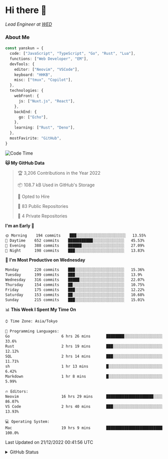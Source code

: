 # Hi there&nbsp;:wave:

_Lead Engineer at [WED](https://github.com/wedinc)_

### About Me

```ts
const yanskun = {
  code: ["JavaScript", "TypeScript", "Go", "Rust", "Lua"],
  functions: ["Web Developer", "EM"],
  devTools: {
    editor: ["Neovim", "VSCode"],
    keyboard: "HHKB",
    misc: ["tmux", "Copilot"],
  },
  technologies: {
    webFront: {
      js: ["Nuxt.js", "React"],
    },
    backEnd: {
      go: ["Echo"],
    },
    learning: ["Rust", "Deno"],
  },
  mostFavirite: "GitHub",
}
```

<!--START_SECTION:waka-->
![Code Time](http://img.shields.io/badge/Code%20Time-34%20hrs%2016%20mins-blue)

**🐱 My GitHub Data** 

> 🏆 3,206 Contributions in the Year 2022
 > 
> 📦 108.7 kB Used in GitHub's Storage 
 > 
> 💼 Opted to Hire
 > 
> 📜 83 Public Repositories 
 > 
> 🔑 4 Private Repositories  
 > 
**I'm an Early 🐤** 

```text
🌞 Morning    194 commits    ███░░░░░░░░░░░░░░░░░░░░░░   13.55% 
🌆 Daytime    652 commits    ███████████░░░░░░░░░░░░░░   45.53% 
🌃 Evening    388 commits    ██████░░░░░░░░░░░░░░░░░░░   27.09% 
🌙 Night      198 commits    ███░░░░░░░░░░░░░░░░░░░░░░   13.83%

```
📅 **I'm Most Productive on Wednesday** 

```text
Monday       220 commits    ███░░░░░░░░░░░░░░░░░░░░░░   15.36% 
Tuesday      199 commits    ███░░░░░░░░░░░░░░░░░░░░░░   13.9% 
Wednesday    316 commits    █████░░░░░░░░░░░░░░░░░░░░   22.07% 
Thursday     154 commits    ██░░░░░░░░░░░░░░░░░░░░░░░   10.75% 
Friday       175 commits    ███░░░░░░░░░░░░░░░░░░░░░░   12.22% 
Saturday     153 commits    ██░░░░░░░░░░░░░░░░░░░░░░░   10.68% 
Sunday       215 commits    ███░░░░░░░░░░░░░░░░░░░░░░   15.01%

```


📊 **This Week I Spent My Time On** 

```text
⌚︎ Time Zone: Asia/Tokyo

💬 Programming Languages: 
Go                       6 hrs 26 mins       ████████░░░░░░░░░░░░░░░░░   33.6% 
Rust                     2 hrs 19 mins       ███░░░░░░░░░░░░░░░░░░░░░░   12.12% 
SQL                      2 hrs 14 mins       ███░░░░░░░░░░░░░░░░░░░░░░   11.71% 
sh                       1 hr 13 mins        █░░░░░░░░░░░░░░░░░░░░░░░░   6.42% 
Markdown                 1 hr 8 mins         █░░░░░░░░░░░░░░░░░░░░░░░░   5.99%

🔥 Editors: 
Neovim                   16 hrs 29 mins      █████████████████████░░░░   86.07% 
VS Code                  2 hrs 40 mins       ███░░░░░░░░░░░░░░░░░░░░░░   13.93%

💻 Operating System: 
Mac                      19 hrs 9 mins       █████████████████████████   100.0%

```


 Last Updated on 21/12/2022 00:41:56 UTC
<!--END_SECTION:waka-->

<details>
<summary>GitHub Status</summary>
<picture>
  <source media="(prefers-color-scheme: dark)" srcset="https://raw.githubusercontent.com/yanskun/yanskun/master/profile-summary-card-output/nord_dark/0-profile-details.svg">
 <img src="https://raw.githubusercontent.com/yanskun/yanskun/master/profile-summary-card-output/default/0-profile-details.svg">
</picture>
<br>
<picture>
  <source media="(prefers-color-scheme: dark)" srcset="https://raw.githubusercontent.com/yanskun/yanskun/master/profile-summary-card-output/nord_dark/1-repos-per-language.svg">
 <img src="https://raw.githubusercontent.com/yanskun/yanskun/master/profile-summary-card-output/default/1-repos-per-language.svg">
</picture>
<picture>
  <source media="(prefers-color-scheme: dark)" srcset="https://raw.githubusercontent.com/yanskun/yanskun/master/profile-summary-card-output/nord_dark/2-most-commit-language.svg">
 <img src="https://raw.githubusercontent.com/yanskun/yanskun/master/profile-summary-card-output/default/2-most-commit-language.svg">
</picture>
<br>
<picture>
  <source media="(prefers-color-scheme: dark)" srcset="https://raw.githubusercontent.com/yanskun/yanskun/master/profile-summary-card-output/nord_dark/3-stats.svg">
 <img src="https://raw.githubusercontent.com/yanskun/yanskun/master/profile-summary-card-output/default/3-stats.svg">
</picture>
<picture>
  <source media="(prefers-color-scheme: dark)" srcset="https://raw.githubusercontent.com/yanskun/yanskun/master/profile-summary-card-output/nord_dark/4-productive-time.svg">
 <img src="https://raw.githubusercontent.com/yanskun/yanskun/master/profile-summary-card-output/default/4-productive-time.svg">
</picture>
</details>
